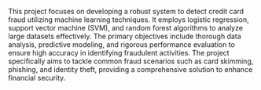 This project focuses on developing a robust system to detect credit card fraud utilizing machine learning techniques. It employs logistic regression, support vector machine (SVM), and random forest algorithms to analyze large datasets effectively. The primary objectives include thorough data analysis, predictive modeling, and rigorous performance evaluation to ensure high accuracy in identifying fraudulent activities. The project specifically aims to tackle common fraud scenarios such as card skimming, phishing, and identity theft, providing a comprehensive solution to enhance financial security.
